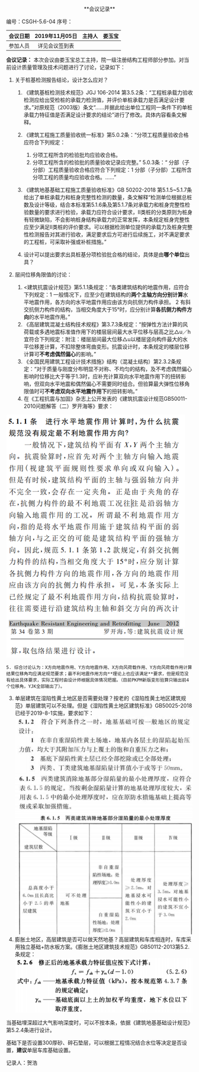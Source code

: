 <center>**会议记录**</center>

编号：CSGH-5.6-04
序号：

会议日期 | 2019年11月05日|主持人|娄玉宝 
:-:|:-:|:-:|:-:
参加人员 |详见会议签到表| | 

**会议记录：** 
本次会议由娄玉宝总工主持，院一级注册结构工程师部分参加。对当前设计质量管理及技术问题进行了讨论，记录如下：

1. 关于桩基检测报告结论，设计怎么应对？

	1. 《建筑基桩检测技术规范》JGJ 106-2014 第3.5.2条：“工程桩承载力验收检测应给出受检桩的承载力检测值，并评价单桩承载力是否满足设计要求。”对原规范（2003版）条文“……并据此给出单位工程同一条件下的单桩承载力特征值是否满足设计要求的结论”进行了修改。具体内容看条文解释。
	2. 《建筑工程施工质量验收统一标准》第5.0.2条：“分项工程质量验收合格应符合下列规定：
	
		1. 分项工程所含的检验批均应验收合格。
		2. 分项工程所含的检验批的质量验收记录应完整。”
	5.0.3条：“ 分部（子分部）工程质量验收合格应符合下列规定：1
	分部（子分部）工程所含分项工程的质量均应验收合格。……”
	3. 《建筑地基基础工程施工质量验收标准》GB 50202-2018 第5.1.5\~5.1.7条给出了单桩承载力和桩身完整性检测的数量，条文解释“检测单位根据总桩数及设计等级，结合本标准第5.1.6条及第5.1.7条对承载力和桩身完整性检验数量的要求进行检验，承载力应符合设计要求，Ⅱ类桩的分类原则为桩身有轻微缺陷，不会影响桩身结构承载力的正常发挥，本条规定桩身完整性应至少满足Ⅱ类桩的评价要求。可以根据检测单位提供的承载力及桩身完整性检测报告对其进行验收，满足要求后方可进行后续施工，对不满足要求的工程桩，可采取补强或补桩措施。”
	4. 设计可以提出要求出具桩基分项检验批合格的结论，具体是由**哪个单位**出具？
	
2. 层间位移角限值的讨论：

	1. <建筑抗震设计规范》第5.1.1条规定：“各类建筑结构的地震作用，应符合下列规定：1 一般情况下，应至少在建筑结构的**两个主轴方向分别计算**水平地震作用，各方向的水平地震作用应由该方向抗侧力构件承担。 2 有斜交抗侧力构件的结构，当相交角度大于15°时，应分别计算**各抗侧力构件方向**的水平地震作用。”
	2. 《高层建筑混凝土结构技术规程》第3.7.3条规定：“按弹性方法计算的风荷载或多遇地震标准值作用下的楼层层间最大水平位移与层高之比△u／h宜符合下列规定：附注：楼层层间最大位移△u以楼层竖向构件最大的水平位移差计算，不扣除整体弯曲变形。抗震设计时，本条规定的楼层位移计算可**不考虑偶然偏心**的影响。”
	3. 《全国民用建筑工程设计技术措施》结构（混凝土结构）第2.3.2条规定：“对于质量与刚度分布明显不对称、不均匀的结构，及不考虑偶然偏心影响时位移比大于等于1.3时，应补充计算双向水平地震作用下的扭转影响，但双向水平地震和偶然偏心不需要同时组合。但验算最大弹性位移角限值时可**不考虑双向水平地震作用下**的扭转影响。”
	4. 在《工程抗震与加固》杂志上公开发表的《建筑抗震设计规范GB50011-2010问题解答（二）罗开海等》要求：

![](9960ff3c8c0128f04ee39d30b8817409.png)
![](a166c8811c2685c9f51492b1383027ba.png)
	
	5. 综合讨论认为：X方向地震作用、Y方向地震作用、X方向风荷载作用、Y方向风荷载作用计算结果位移角均应满足规范要求；最不利地震作用方向**理论上也应该满足**要求，但是规范没有给出具体要求，实际工程时由设计师根据具体情况把握。（目前PKPM新版变形验算只输出前4个位移角，YJK全部输出了）。

3. 单层建筑在湿陷性黄土地区是否需要处理？按老的《湿陷性黄土地区建筑规范》单层建筑可以不处理。但是《湿陷性黄土地区建筑标准》GB50025-2018 已经于2019-8-1实施，要求如下：
![](64716a838d21d0e3235462e539cf0907.jpg)
![](94c397a44a297e1301df27c698c43668.png)
4. 膨胀土地区，高层建筑是否可以做天然地基？高层建筑和车库相连时，车库采用独立基础+防水板方案。《膨胀土地区建筑技术规范》GB50112-2013第5.2.条规定：
![](a2689d61a4c054c134b5671923d4ecf0.png)

当基础埋深超过大气影响深度时，可以不按本条，依据《建筑地基基础设计规范》第5.2.4条进行设计。

基础下是否设置300厚砂、碎石垫层，可以根据工程情况结合水位等决定是否设置，**建议**单层车库基础设置。

记录人：贺浩
